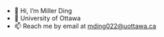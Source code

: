 - 👋 Hi, I’m Miller Ding
- 🏫 University of Ottawa
- 📫 Reach me by email at mding022@uottawa.ca

<!---
mding022/mding022 is a ✨ special ✨ repository because its `README.md` (this file) appears on your GitHub profile.
You can click the Preview link to take a look at your changes.
--->
